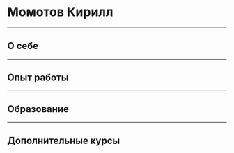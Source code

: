 # Момотов Кирилл

---
## О себе

---
## Опыт работы

---
## Образование

---
## Дополнительные курсы


